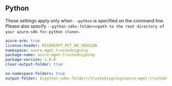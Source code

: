 ## Python

These settings apply only when `--python` is specified on the command line.
Please also specify `--python-sdks-folder=<path to the root directory of your azure-sdk-for-python clone>`.

```yaml $(python)
azure-arm: true
license-header: MICROSOFT_MIT_NO_VERSION
namespace: azure.mgmt.trustedsigning
package-name: azure-mgmt-trustedsigning
package-version: 1.0.0
clear-output-folder: true
```

``` yaml $(python)
no-namespace-folders: true
output-folder: $(python-sdks-folder)/trustedsigning/azure-mgmt-trustedsigning/azure/mgmt/trustedsigning
```